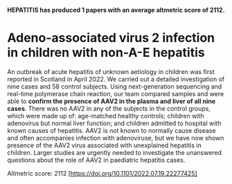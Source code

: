 **HEPATITIS has produced 1 papers with an average altmetric score of 2112.**

# Adeno-associated virus 2 infection in children with non-A-E hepatitis

An outbreak of acute hepatitis of unknown aetiology in children was first reported in Scotland in April 2022. We carried out a detailed investigation of nine cases and 58 control subjects. Using next-generation sequencing and real-time polymerase chain reaction, our team compared samples and were able to **confirm the presence of AAV2 in the plasma and liver of all nine cases**. There was no AAV2 in any of the subjects in the control groups, which were made up of: age-matched healthy controls; children with adenovirus but normal liver function; and children admitted to hospital with known causes of hepatitis. AAV2 is not known to normally cause disease and often accompanies infection with adenoviruse, but we have now shown presence of the AAV2 virus associated with unexplained hepatitis in children. Larger studies are urgently needed to investigate the unanswered questions about the role of AAV2 in paediatric hepatitis cases.

Altmetric score: 2112 [https://doi.org/10.1101/2022.07.19.22277425]


